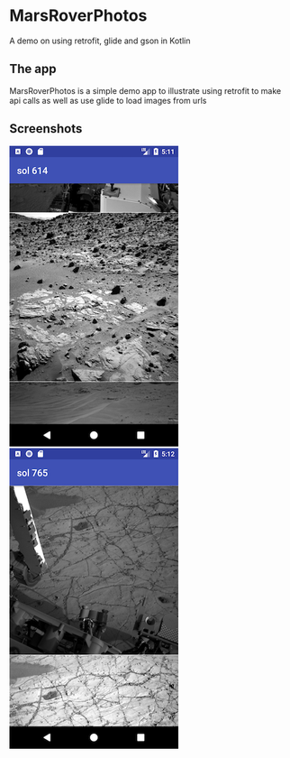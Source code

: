 # MarsRoverPhotos
A demo on using retrofit, glide and gson in Kotlin

## The app
MarsRoverPhotos is a simple demo app to illustrate using retrofit to make api calls as well as use glide to load images from urls

## Screenshots

![Screenshot1](screenshots/screen_1.png) ![Screenshot2](screenshots/screen_2.png)